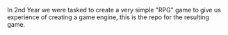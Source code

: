 In 2nd Year we were tasked to create a very simple "RPG" game to give us experience of creating a game engine, this is the repo for the resulting game.
